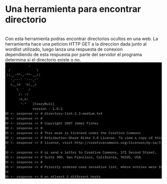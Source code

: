 <h1>Una herramienta para encontrar directorio</h1><br>
Con esta herramienta podras encontrar directorios ocultos en una web.
La herramienta hace una peticion HTTP GET a la direccion dada junto al<br>
wordlist utilizado, luego lanza una respuesta de conexion<br>
dependiendo de esta respuesta por parte del servidor el programa<br>
determina si el directorio existe o no.<br>

<img src="./demo.png">
